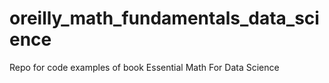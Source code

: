 # oreilly_math_fundamentals_data_science
Repo for code examples of book Essential Math For Data Science

